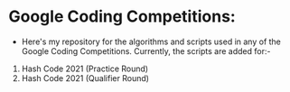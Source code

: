 # Google Coding Competitions:

- Here's my repository for the algorithms and scripts used in any of the Google Coding Competitions. Currently, the scripts are added for:-
1. Hash Code 2021 (Practice Round)
2. Hash Code 2021 (Qualifier Round)